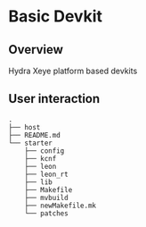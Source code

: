 # Basic Devkit

## Overview
Hydra Xeye platform based devkits

## User interaction
```
.
├── host
├── README.md
└── starter
    ├── config
    ├── kcnf
    ├── leon
    ├── leon_rt
    ├── lib
    ├── Makefile
    ├── mvbuild
    ├── newMakefile.mk
    └── patches
```
